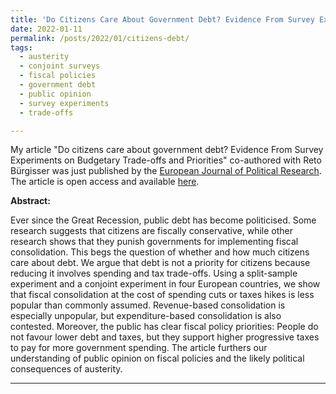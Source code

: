 ```yaml
---
title: 'Do Citizens Care About Government Debt? Evidence From Survey Experiments on Budgetary Trade-offs and Priorities'
date: 2022-01-11
permalink: /posts/2022/01/citizens-debt/
tags:
  - austerity
  - conjoint surveys
  - fiscal policies
  - government debt
  - public opinion
  - survey experiments
  - trade-offs

---
```


My article "Do citizens care about government debt? Evidence From Survey Experiments on Budgetary Trade-offs and Priorities" co-authored with Reto Bürgisser was just published by the [European Journal of Political Research](https://ejpr.onlinelibrary.wiley.com/journal/14756765). The article is open access and available [here](https://ejpr.onlinelibrary.wiley.com/doi/full/10.1111/1475-6765.12505).

**Abstract:**

Ever since the Great Recession, public debt has become politicised. Some research suggests that citizens are fiscally conservative, while other research shows that they punish governments for implementing fiscal consolidation. This begs the question of whether and how much citizens care about debt. We argue that debt is not a priority for citizens because reducing it involves spending and tax trade-offs. Using a split-sample experiment and a conjoint experiment in four European countries, we show that fiscal consolidation at the cost of spending cuts or taxes hikes is less popular than commonly assumed. Revenue-based consolidation is especially unpopular, but expenditure-based consolidation is also contested. Moreover, the public has clear fiscal policy priorities: People do not favour lower debt and taxes, but they support higher progressive taxes to pay for more government spending. The article furthers our understanding of public opinion on fiscal policies and the likely political consequences of austerity.

------
